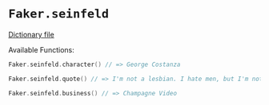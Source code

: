 # `Faker.seinfeld`

[Dictionary file](../src/main/resources/locales/en/seinfeld.yml)

Available Functions:  
```kotlin
Faker.seinfeld.character() // => George Costanza

Faker.seinfeld.quote() // => I'm not a lesbian. I hate men, but I'm not a lesbian.

Faker.seinfeld.business() // => Champagne Video
```
